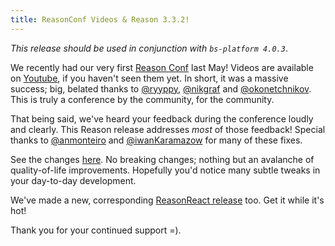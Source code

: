 ```yaml
---
title: ReasonConf Videos & Reason 3.3.2!
---
```


_This release should be used in conjunction with `bs-platform 4.0.3`_.

We recently had our very first [Reason Conf](https://www.reason-conf.com) last May! Videos are available on [Youtube](https://www.youtube.com/channel/UCtFP_Hn5nIbZY4Xi47qfHhw/playlists), if you haven't seen them yet. In short, it was a massive success; big, belated thanks to [@ryyppy](https://twitter.com/ryyppy), [@nikgraf](https://twitter.com/nikgraf) and [@okonetchnikov](https://twitter.com/okonetchnikov). This is truly a conference by the community, for the community.

That being said, we've heard your feedback during the conference loudly and clearly. This Reason release addresses _most_ of those feedback! Special thanks to [@anmonteiro](https://twitter.com/anmonteiro90) and [@iwanKaramazow](https://twitter.com/_iwan_refmt) for many of these fixes.

See the changes [here](https://github.com/facebook/reason/blob/master/HISTORY.md#332). No breaking changes; nothing but an avalanche of quality-of-life improvements. Hopefully you'd notice many subtle tweaks in your day-to-day development.

We've made a new, corresponding [ReasonReact release](https://reasonml.github.io/reason-react/blog/2018/08/06/050) too. Get it while it's hot!

Thank you for your continued support =).
